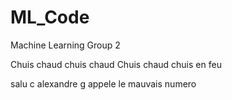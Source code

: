 # ML_Code
Machine Learning Group 2

Chuis chaud chuis chaud
Chuis chaud chuis en feu

salu c alexandre g appele le mauvais numero